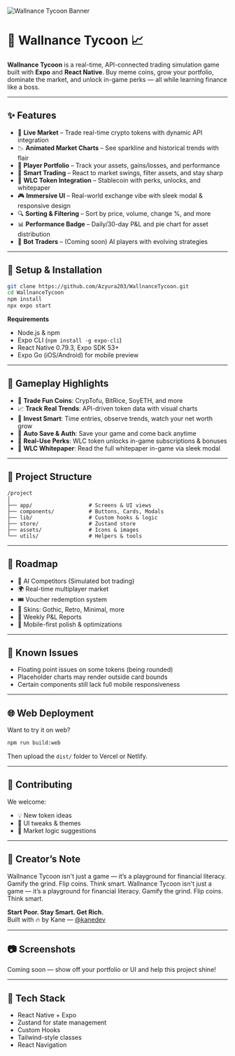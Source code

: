 ![Wallnance Tycoon Banner](https://github.com/user-attachments/assets/9a7cda6a-1c5a-4377-bdc1-d9951c85d524)

# 💸 Wallnance Tycoon 📈

**Wallnance Tycoon** is a real-time, API-connected trading simulation game built with **Expo** and **React Native**. Buy meme coins, grow your portfolio, dominate the market, and unlock in-game perks — all while learning finance like a boss.

---

## ✨ Features

- 🧉 **Live Market** – Trade real-time crypto tokens with dynamic API integration  
- 📉 **Animated Market Charts** – See sparkline and historical trends with flair  
- 💼 **Player Portfolio** – Track your assets, gains/losses, and performance  
- 🧠 **Smart Trading** – React to market swings, filter assets, and stay sharp  
- 🧾 **WLC Token Integration** – Stablecoin with perks, unlocks, and whitepaper  
- 🎮 **Immersive UI** – Real-world exchange vibe with sleek modal & responsive design  
- 🔍 **Sorting & Filtering** – Sort by price, volume, change %, and more  
- 📊 **Performance Badge** – Daily/30-day P&L and pie chart for asset distribution  
- 🤖 **Bot Traders** – (Coming soon) AI players with evolving strategies  

---

## 🚀 Setup & Installation

```bash
git clone https://github.com/Azyura203/WallnanceTycoon.git
cd WallnanceTycoon
npm install
npx expo start
```

**Requirements**
- Node.js & npm
- Expo CLI (`npm install -g expo-cli`)
- React Native 0.79.3, Expo SDK 53+
- Expo Go (iOS/Android) for mobile preview

---

## 📌 Gameplay Highlights

- 💸 **Trade Fun Coins**: CrypTofu, BitRice, SoyETH, and more  
- 📈 **Track Real Trends**: API-driven token data with visual charts  
- 🎯 **Invest Smart**: Time entries, observe trends, watch your net worth grow  
- 🔐 **Auto Save & Auth**: Save your game and come back anytime  
- 🏰 **Real-Use Perks**: WLC token unlocks in-game subscriptions & bonuses  
- 🧳 **WLC Whitepaper**: Read the full whitepaper in-game via sleek modal  

---

## 📁 Project Structure

```
/project
│
├── app/                  # Screens & UI views
├── components/           # Buttons, Cards, Modals
├── lib/                  # Custom hooks & logic
├── store/                # Zustand store
├── assets/               # Icons & images
└── utils/                # Helpers & tools
```

---

## 🌟 Roadmap

- 🧠 AI Competitors (Simulated bot trading)  
- 🌍 Real-time multiplayer market  
- 🎟️ Voucher redemption system  
- 🎨 Skins: Gothic, Retro, Minimal, more  
- 📓 Weekly P&L Reports  
- 📱 Mobile-first polish & optimizations  

---

## 🐛 Known Issues

- Floating point issues on some tokens (being rounded)  
- Placeholder charts may render outside card bounds  
- Certain components still lack full mobile responsiveness  

---

## 🌐 Web Deployment

Want to try it on web?

```bash
npm run build:web
```

Then upload the `dist/` folder to Vercel or Netlify.

---

## 🤝 Contributing

We welcome:
- 💡 New token ideas  
- 🎨 UI tweaks & themes  
- 🧠 Market logic suggestions  

---

## 👑 Creator’s Note

Wallnance Tycoon isn't just a game — it’s a playground for financial literacy. Gamify the grind. Flip coins. Think smart.
Wallnance Tycoon isn't just a game — it’s a playground for financial literacy. Gamify the grind. Flip coins. Think smart.

**Start Poor. Stay Smart. Get Rich.**  
Built with 🔥 by Kane — [@kanedev](https://github.com/Azyura203)

---

## 📷 Screenshots

Coming soon — show off your portfolio or UI and help this project shine!

---

## 🧠 Tech Stack

- React Native + Expo  
- Zustand for state management  
- Custom Hooks  
- Tailwind-style classes  
- React Navigation